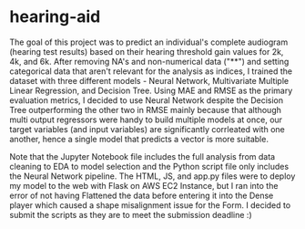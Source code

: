 # hearing-aid

The goal of this project was to predict an individual's complete audiogram (hearing test results) based on their hearing threshold gain values for 2k, 4k, and 6k. After removing NA's and non-numerical data ("**") and setting categorical data that aren't relevant for the analysis as indices, I trained the dataset with three different models - Neural Network, Multivariate Multiple Linear Regression, and Decision Tree. Using MAE and RMSE as the primary evaluation metrics, I decided to use Neural Network despite the Decision Tree outperforming the other two in RMSE mainly because that although multi output regressors were handy to build multiple models at once, our target variables (and input variables) are significantly corrleated with one another, hence a single model that predicts a vector is more suitable.  

Note that the Jupyter Notebook file includes the full analysis from data cleaning to EDA to model selection and the Python script file only includes the Neural Network pipeline. The HTML, JS, and app.py files were to deploy my model to the web with Flask on AWS EC2 Instance, but I ran into the error of not having Flattened the data before entering it into the Dense player which caused a shape misalignment issue for the Form. I decided to submit the scripts as they are to meet the submission deadline :) 
